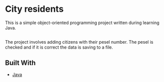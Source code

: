 # City residents
This is a simple object-oriented programming project written during learning Java.
##
The project involves adding citizens with their pesel number. The pesel is checked and if it is correct the data is saving to a file.

## Built With

* [Java](https://docs.oracle.com/en/java/)